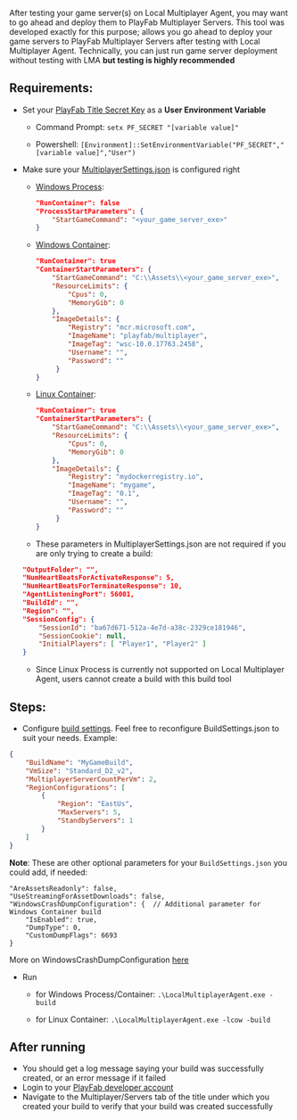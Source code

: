 ﻿After testing your game server(s) on Local Multiplayer Agent, you may want to go ahead and deploy them to PlayFab Multiplayer Servers.
This tool was developed exactly for this purpose; allows you go ahead to deploy your game servers to PlayFab Multiplayer Servers after testing with Local Multiplayer Agent.
Technically, you can just run game server deployment without testing with LMA **but testing is highly recommended**

## Requirements:
- Set your [PlayFab Title Secret Key](https://docs.microsoft.com/en-us/gaming/playfab/gamemanager/secret-key-management) as a **User Environment Variable**
    - Command Prompt:
    `setx PF_SECRET "[variable value]"`

    - Powershell:
    `[Environment]::SetEnvironmentVariable("PF_SECRET","[variable value]","User")`

- Make sure your [MultiplayerSettings.json](../MultiplayerSettings.json) is configured right
    - [Windows Process](https://docs.microsoft.com/en-us/gaming/playfab/features/multiplayer/servers/localmultiplayeragent/run-process-based-gameserver):
        ```json
        "RunContainer": false
        "ProcessStartParameters": {
            "StartGameCommand": "<your_game_server_exe>"
        }
        ``` 
    - [Windows Container](https://docs.microsoft.com/en-us/gaming/playfab/features/multiplayer/servers/localmultiplayeragent/run-container-gameserver):
        ```json
        "RunContainer": true
        "ContainerStartParameters": {
            "StartGameCommand": "C:\\Assets\\<your_game_server_exe>",
            "ResourceLimits": {
                "Cpus": 0,
                "MemoryGib": 0
            },
            "ImageDetails": {
                "Registry": "mcr.microsoft.com",
                "ImageName": "playfab/multiplayer",
                "ImageTag": "wsc-10.0.17763.2458",
                "Username": "",
                "Password": ""
             }
        }
        ```
    - [Linux Container](https://docs.microsoft.com/en-us/gaming/playfab/features/multiplayer/servers/localmultiplayeragent/run-container-gameserver):
        ```json
        "RunContainer": true
        "ContainerStartParameters": {
            "StartGameCommand": "C:\\Assets\\<your_game_server_exe>",
            "ResourceLimits": {
                "Cpus": 0,
                "MemoryGib": 0
            },
            "ImageDetails": {
                "Registry": "mydockerregistry.io",
                "ImageName": "mygame",
                "ImageTag": "0.1",
                "Username": "",
                "Password": ""
             }
        }
        ```

    - These parameters in MultiplayerSettings.json are not required if you are only trying to create a build:
    ```json  
    "OutputFolder": "",
    "NumHeartBeatsForActivateResponse": 5,
    "NumHeartBeatsForTerminateResponse": 10,
    "AgentListeningPort": 56001,
    "BuildId": "",
    "Region": "",
    "SessionConfig": {
        "SessionId": "ba67d671-512a-4e7d-a38c-2329ce181946",
        "SessionCookie": null,
        "InitialPlayers": [ "Player1", "Player2" ]
    }
    ```

    - Since Linux Process is currently not supported on Local Multiplayer Agent, users cannot create a build with this build tool

## Steps:

- Configure [build settings](./BuildSettings.json). Feel free to reconfigure BuildSettings.json to suit your needs. Example:
```json
{
    "BuildName": "MyGameBuild",
    "VmSize": "Standard_D2_v2",
    "MultiplayerServerCountPerVm": 2,
    "RegionConfigurations": [
        {
            "Region": "EastUs",
            "MaxServers": 5,
            "StandbyServers": 1
        }
    ]
}
```

**Note**: These are other optional parameters for your `BuildSettings.json` you could add, if needed:
```json5
"AreAssetsReadonly": false,
"UseStreamingForAssetDownloads": false,
"WindowsCrashDumpConfiguration": {  // Additional parameter for Windows Container build
    "IsEnabled": true,
    "DumpType": 0,
    "CustomDumpFlags": 6693
}
```
More on WindowsCrashDumpConfiguration [here](https://docs.microsoft.com/en-us/gaming/playfab/features/multiplayer/servers/crash-dump-collection)

- Run 
    - for Windows Process/Container: ```.\LocalMultiplayerAgent.exe -build```

    - for Linux Container:
    ```.\LocalMultiplayerAgent.exe -lcow -build```


## After running
- You should get a log message saying your build was successfully created, or an error message if it failed
- Login to your [PlayFab developer account](https://developer.playfab.com/en-us/login) 
- Navigate to the Multiplayer/Servers tab of the title under which you created your build to verify that your build was created successfully
